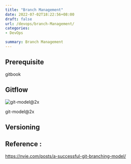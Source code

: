 ```yaml
---
title: "Branch Management"
date: 2022-07-02T18:22:56+08:00
draft: false
url: /devops/branch-Management/
categories:
- DevOps

summary: Branch Management
---
```


## Prerequisite

gitbook

## Gitflow

![git-model@2x](/branch-management/git-model@2x.png)

git-model@2x



## Versioning



## Reference :
https://nvie.com/posts/a-successful-git-branching-model/
